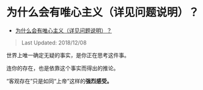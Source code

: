 # 为什么会有唯心主义（详见问题说明）？

- [为什么会有唯心主义（详见问题说明）？](https://www.zhihu.com/question/268358142/answer/547728279)


>Last Updated: 2018/12/08

世界上唯一确定无疑的事实，是你正在思考这件事。

连你的存在，也是依靠这个事实而得出的推论。

“客观存在”只是如同“上帝”这样的**强烈感受。**